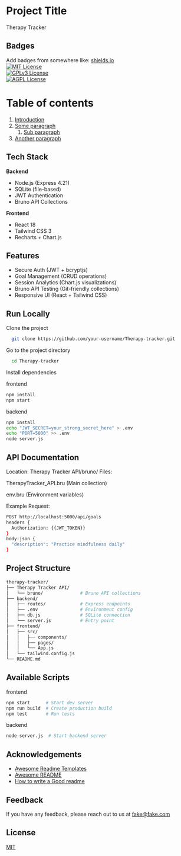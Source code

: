 
# Project Title  
Therapy Tracker 

## Badges  

Add badges from somewhere like: [shields.io](https://shields.io/)  
[![MIT License](https://img.shields.io/badge/License-MIT-green.svg)](https://choosealicense.com/licenses/mit/)  
[![GPLv3 License](https://img.shields.io/badge/License-GPL%20v3-yellow.svg)](https://choosealicense.com/licenses/gpl-3.0/)  
[![AGPL License](https://img.shields.io/badge/license-AGPL-blue.svg)](https://choosealicense.com/licenses/gpl-3.0/)

# Table of contents  
1. [Introduction](#introduction)  
2. [Some paragraph](#paragraph1)  
    1. [Sub paragraph](#subparagraph1)  
3. [Another paragraph](#paragraph2)  


## Tech Stack  

**Backend**  
- Node.js (Express 4.21)  
- SQLite (file-based)  
- JWT Authentication  
- Bruno API Collections  

**Frontend**  
- React 18  
- Tailwind CSS 3  
- Recharts + Chart.js  

## Features  

- Secure Auth (JWT + bcryptjs)  
- Goal Management (CRUD operations)  
- Session Analytics (Chart.js visualizations)  
- Bruno API Testing (Git-friendly collections)  
- Responsive UI (React + Tailwind CSS)  


## Run Locally  

Clone the project  

~~~bash  
  git clone https://github.com/your-username/Therapy-tracker.git  
~~~

Go to the project directory  

~~~bash  
  cd Therapy-tracker  
~~~

Install dependencies  

frontend

~~~bash  
npm install
npm start 
~~~

backend  

~~~bash  
npm install  
echo "JWT_SECRET=your_strong_secret_here" > .env  
echo "PORT=5000" >> .env  
node server.js 
~~~

## API Documentation
Location: Therapy Tracker API/bruno/
Files:

TherapyTracker_API.bru (Main collection)

env.bru (Environment variables)

Example Request:
~~~bash  
POST http://localhost:5000/api/goals
headers {
  Authorization: {{JWT_TOKEN}}
}
body:json {
  "description": "Practice mindfulness daily"
}
~~~

## Project Structure
~~~bash 
therapy-tracker/
├── Therapy Tracker API/
│   └── bruno/              # Bruno API collections
├── backend/
│   ├── routes/             # Express endpoints
│   ├── .env                # Environment config
│   ├── db.js               # SQLite connection
│   └── server.js           # Entry point
├── frontend/
│   ├── src/
│   │   ├── components/
│   │   ├── pages/
│   │   └── App.js
│   └── tailwind.config.js
└── README.md
~~~

## Available Scripts
frontend
~~~bash 
npm start      # Start dev server
npm run build  # Create production build
npm test       # Run tests
~~~

backend
~~~bash 
node server.js  # Start backend server
~~~

## Acknowledgements  

- [Awesome Readme Templates](https://awesomeopensource.com/project/elangosundar/awesome-README-templates)
- [Awesome README](https://github.com/matiassingers/awesome-readme)
- [How to write a Good readme](https://bulldogjob.com/news/449-how-to-write-a-good-readme-for-your-github-project)

## Feedback  

If you have any feedback, please reach out to us at fake@fake.com

## License  

[MIT](https://choosealicense.com/licenses/mit/)
